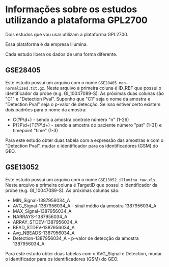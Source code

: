 # Informações sobre os estudos utilizando a plataforma GPL2700

Dois estudos que vou usar utilizam a plataforma GPL2700.

Essa plataforma é da empresa Illumina.

Cada estudo libera os dados de uma forma diferente.

## GSE28405
Este estudo possui um arquivo com o nome `GSE28405_non-normalized.txt.gz`.
Neste arquivo a primeira coluna é ID_REF que possui o identificador da probe (e.g. GI_10047089-S).
As próximas duas colunas são "C1" e "Detection Pval".
Suponho que "C1" seja o nome da amostra e "Detection Pval" seja o p-valor de detecção.
Se isso estiver certo existem dois padrões para o nome da amostra: 
- C(?P<n>\d+) - sendo a amostra controle número "n" (1-26)
- P(?P<pat>\d+)T(?P<time>\d+) - sendo a amostra do paciente número "pat" (1-31) e timepoint "time" (1-3)

Para este estudo obter duas tabela com a expressão das amostras e com o "Detection Pval",
mudar o identificador para os identificadores (GSM) do GEO.

## GSE13052
Este estudo possui um arquivo com o nome `GSE13052_illumina_raw.xls`.
Neste arquivo a primeira coluna é TargetID que possui o identificador da probe (e.g. GI_10047089-S).
As próximas colunas são:
- MIN_Signal-1387956034_A
- AVG_Signal-1387956034_A - sinal médio da amostra 1387956034_A
- MAX_Signal-1387956034_A
- NARRAYS-1387956034_A
- ARRAY_STDEV-1387956034_A
- BEAD_STDEV-1387956034_A
- Avg_NBEADS-1387956034_A
- Detection-1387956034_A - p-valor de detecção da amostra 1387956034_A

Para este estudo obter duas tabelas com o AVG_Signal e Detection,
mudar o identificador para os identificadores (GSM) do GEO.
